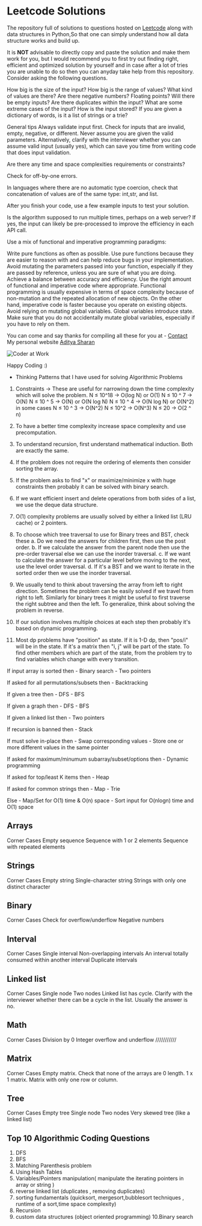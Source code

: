 
# Leetcode Solutions
The repository full of solutions to questions hosted on [Leetcode](https://www.leetcode.com/) along with data structures in Python,So that one can simply understand how all data structure works and build up.

It is **NOT** advisable to directly copy and paste the solution and make them work for you, but I would recommend you to first try out finding right, efficient and optimized solution by yourself and in case after a lot of tries you are unable to do so then you can anyday take help from this repository.
Consider asking the following questions.

How big is the size of the input?
How big is the range of values?
What kind of values are there? Are there negative numbers? Floating points? Will there be empty inputs?
Are there duplicates within the input?
What are some extreme cases of the input?
How is the input stored? If you are given a dictionary of words, is it a list of strings or a trie?

General tips
Always validate input first. Check for inputs that are invalid, empty, negative, or different. Never assume you are given the valid parameters. Alternatively, clarify with the interviewer whether you can assume valid input (usually yes), which can save you time from writing code that does input validation.

Are there any time and space complexities requirements or constraints?

Check for off-by-one errors.

In languages where there are no automatic type coercion, check that concatenation of values are of the same type: int,str, and list.

After you finish your code, use a few example inputs to test your solution.

Is the algorithm supposed to run multiple times, perhaps on a web server? If yes, the input can likely be pre-processed to improve the efficiency in each API call.

Use a mix of functional and imperative programming paradigms:

Write pure functions as often as possible.
Use pure functions because they are easier to reason with and can help reduce bugs in your implementation.
Avoid mutating the parameters passed into your function, especially if they are passed by reference, unless you are sure of what you are doing.
Achieve a balance between accuracy and efficiency. Use the right amount of functional and imperative code where appropriate. Functional programming is usually expensive in terms of space complexity because of non-mutation and the repeated allocation of new objects. On the other hand, imperative code is faster because you operate on existing objects.
Avoid relying on mutating global variables. Global variables introduce state.
Make sure that you do not accidentally mutate global variables, especially if you have to rely on them. 

You can come and say thanks for compiling all these for you at - [Contact](mailto:ranjan.aditya2009@gmail.com)
My personal website [Aditya Sharan](https://adityasharan.netlify.app/)

![Coder at Work](https://cloud.githubusercontent.com/assets/4745789/21447248/0884e3b8-c8f8-11e6-8ce3-74ff6502cbca.gif)

Happy Coding :)


+ Thinking Patterns that I have used for solving Algorithmic Problems
1. Constraints → These are useful for narrowing down the time complexity which will solve the problem.
N ≤ 10^18 → O(log N) or O(1)
N ≤ 10 ^ 7 → O(N)
N ≤ 10 ^ 5 → O(N) or O(N log N)
N ≤ 10 ^ 4 → O(N log N) or O(N^2) in some cases
N ≤ 10 ^ 3 → O(N^2)
N ≤ 10^2 → O(N^3)
N ≤ 20 → O(2 ^ n)

2. To have a better time complexity increase space complexity and use precomputation.

3. To understand recursion, first understand mathematical induction. Both are exactly the same.

4. If the problem does not require the ordering of elements then consider sorting the array.

5. If the problem asks to find "x" or maximize/minimize x with huge constraints then probably it can be solved with binary search.

6. If we want efficient insert and delete operations from both sides of a list, we use the deque data structure.

7. O(1) complexity problems are usually solved by either a linked list (LRU cache) or 2 pointers.
8.  To choose which tree traversal to use for Binary trees and BST, check these
a. Do we need the answers for children first, then use the post order.
b. If we calculate the answer from the parent node then use the pre-order traversal else we can use the inorder traversal.
c. If we want to calculate the answer for a particular level before moving to the next, use the level order traversal.
d. If it's a BST and we want to iterate in the sorted order then we use the inorder traversal.

9. We usually tend to think about traversing the array from left to right direction. Sometimes the problem can be easily solved if we travel from right to left. Similarly for binary trees it might be useful to first traverse the right subtree and then the left. To generalize, think about solving the problem in reverse.

10. If our solution involves multiple choices at each step then probably it's based on dynamic programming.

11. Most dp problems have "position" as state. If it is 1-D dp, then "pos/i" will be in the state. If it's a matrix then "i, j" will be part of the state. To find other members which are part of the state, from the problem try to find variables which change with every transition.

If input array is sorted then
    - Binary search
    - Two pointers

If asked for all permutations/subsets then
    - Backtracking

If given a tree then
    - DFS
    - BFS

If given a graph then
    - DFS
    - BFS

If given a linked list then
    - Two pointers

If recursion is banned then
    - Stack

If must solve in-place then
    - Swap corresponding values
    - Store one or more different values in the same pointer

If asked for maximum/minumum subarray/subset/options then
    - Dynamic programming

If asked for top/least K items then
    - Heap

If asked for common strings then
    - Map
    - Trie

Else
    - Map/Set for O(1) time & O(n) space
    - Sort input for O(nlogn) time and O(1) space
## Arrays
Corner Cases
Empty sequence
Sequence with 1 or 2 elements
Sequence with repeated elements
## Strings
Corner Cases
Empty string
Single-character string
Strings with only one distinct character
## Binary
Corner Cases
Check for overflow/underflow
Negative numbers
## Interval
Corner Cases
Single interval
Non-overlapping intervals
An interval totally consumed within another interval
Duplicate intervals
## Linked list
Corner Cases
Single node
Two nodes
Linked list has cycle. Clarify with the interviewer whether there can be a cycle in the list. Usually the answer is no.
## Math
Corner Cases
Division by 0
Integer overflow and underflow
///////////
## Matrix
Corner Cases
Empty matrix. Check that none of the arrays are 0 length.
1 x 1 matrix.
Matrix with only one row or column.
## Tree
Corner Cases
Empty tree
Single node
Two nodes
Very skewed tree (like a linked list)


## Top 10 Algorithmic Coding Questions
1. DFS
2. BFS
3. Matching Parenthesis problem
4. Using Hash Tables
5. Variables/Pointers manipulation( manipulate the iterating pointers in array or string )
6. reverse linked list (duplicates , removing duplicates)
7. sorting fundamentals (quicksort, mergesort,bubblesort techniques ,
   runtime of a sort,time space complexity)
8. Recursion
9. custom data structures (object oriented programming)
10.Binary search
